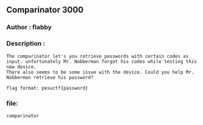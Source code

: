 ## Comparinator 3000

### Author : flabby

### Description :
```
The comparinator let's you retrieve passwords with certain codes as input. unfortunately Mr. Nobberman forgot his codes while testing this new device.
There also seems to be some issue with the device. Could you help Mr. Nobberman retrieve his password?

flag format: pesuctf{password}
```

### file:
```
comparinator
```
